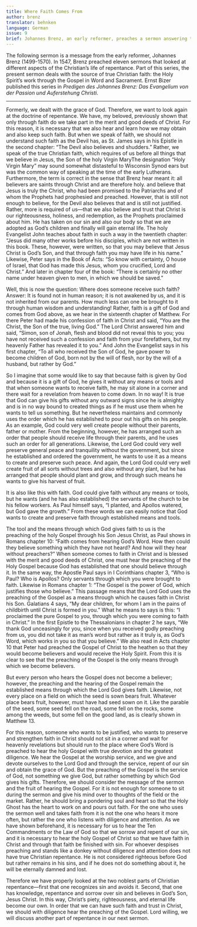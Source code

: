 ```yaml
---
title: Where Faith Comes From
author: brenz
translator: behnken
language: German
issue: 9
brief: Johannes Brenz, an early reformer, preaches a sermon answering the question, “Where does faith come from?”
---
```


The following sermon is a message from the early reformer, Johannes Brenz (1499-1570).  In 1547, Brenz preached eleven sermons that looked at different aspects of the Christian’s life of repentance.  Part of this series, the present sermon deals with the source of true Christian faith: the Holy Spirit’s work through the Gospel in Word and Sacrament.  Ernst Bizer published this series in <em>Predigen des Johannes Brenz: Das Evangelium von der Passion und Auferstehung Christi.</em>

---

Formerly, we dealt with the grace of God.  Therefore, we want to look again at the doctrine of repentance.  We have, my beloved, previously shown that only through faith do we take part in the merit and good deeds of Christ.  For this reason, it is necessary that we also hear and learn how we may obtain and also keep such faith.  But when we speak of faith, we should not understand such faith as the Devil has, as St. James says in his Epistle in the second chapter: “The Devil also believes and shudders.”  Rather, we speak of the true Christian faith, which requires of us before all things that we believe in Jesus, the Son of the holy  Virgin Mary<fn>The designation “Holy Virgin Mary” may sound somewhat distasteful to Wisconsin Synod ears but was the common way of speaking at the time of the early Lutherans.  Furthermore, the term is correct in the sense that Brenz hear meant it: all believers are saints through Christ and are therefore holy.</fn> and believe that Jesus is truly the Christ, who had been promised to the Patriarchs and of whom the Prophets had prophesied and preached.  However, that is still not enough to believe, for the Devil also believes that and is still not justified.  Rather, more is required of us—that we also believe and trust that Christ is our righteousness, holiness, and redemption, as the Prophets proclaimed about him.  He has taken on our sin and also our body so that we are adopted as God’s children and finally will gain eternal life.  The holy Evangelist John teaches about faith in such a way in the twentieth chapter: “Jesus did many other works before his disciples, which are not written in this book.  These, however, were written, so that you may believe that Jesus Christ is God’s Son, and that through faith you may have life in his name.”  Likewise, Peter says in the Book of Acts: “So know with certainty, O house of Israel, that God has made this Jesus, whom you crucified, Lord and Christ.”  And later in chapter four of the book: “There is certainly no other name under heaven given to men, in which we should be saved.”

Well, this is now the question: Where does someone receive such faith?  Answer: It is found not in human reason; it is not awakened by us, and it is not inherited from our parents.  How much less can one be brought to it through human wisdom and understanding!  Rather, faith is a gift of God and comes from God above, as we hear in the sixteenth chapter of Matthew.  For there Peter had made his confession of faith in Christ and said, “You are the Christ, the Son of the true, living God.”  The Lord Christ answered him and said, “Simon, son of Jonah, flesh and blood did not reveal this to you; you have not received such a confession and faith from your forefathers, but my heavenly Father has revealed it to you.”  And John the Evangelist says in his first chapter, “To all who received the Son of God, he gave power to become children of God, born not by the will of flesh, nor by the will of a husband, but rather by God.”

So I imagine that some would like to say that because faith is given by God and because it is a gift of God, he gives it without any means or tools and that when someone wants to receive faith, he may sit alone in a corner and there wait for a revelation from heaven to come down.  In no way!  It is true that God can give his gifts without any outward signs since he is almighty and is in no way bound to created things as if he must use them when he wants to tell us something.  But he nevertheless maintains and commonly uses the order which he has established to pour out his gifts on his people.  As an example, God could very well create people without their parents, father or mother.  From the beginning, however, he has arranged such an order that people should receive life through their parents, and he uses such an order for all generations.  Likewise, the Lord God could very well preserve general peace and tranquility without the government, but since he established and ordered the government, he wants to use it as a means to create and preserve such peace.  And again, the Lord God could very well create fruit of all sorts without trees and also without any plant, but he has arranged that people should plant and grow, and through such means he wants to give his harvest of fruit.

It is also like this with faith.  God could give faith without any means or tools, but he wants (and he has also established) the servants of the church to be his fellow workers.  As Paul himself says, “I planted, and Apollos watered, but God gave the growth.”  From these words we can easily notice that God wants to create and preserve faith through established means and tools.

The tool and the means through which God gives faith to us is the preaching of the holy Gospel through his Son Jesus Christ, as Paul shows in Romans chapter 10: “Faith comes from hearing God’s Word.  How then could they believe something which they have not heard?  And how will they hear without preachers?”  When someone comes to faith in Christ and is blessed with the merit and good deeds of Christ, one must hear the preaching of the Holy Gospel because God has established that one should believe through it.  In the same way, the Apostle Paul says in I Corinthians chapter 3, “Who is Paul?  Who is Apollos?  Only servants through which you were brought to faith.  Likewise in Romans chapter 1: “The Gospel is the power of God, which justifies those who believe.”  This passage means that the Lord God uses the preaching of the Gospel as a means through which he causes faith in Christ his Son.  Galatians 4 says, “My dear children, for whom I am in the pains of childbirth until Christ is formed in you.”  What he means to says is this: “I proclaimed the pure Gospel to you, through which you were coming to faith in Christ.”  In the first Epistle to the Thessalonians in chapter 2 he says, “We thank God unceasingly for you, since when you received godly preaching from us, you did not take it as man’s word but rather as it truly is, as God’s Word, which works in you so that you believe.”  We also read in Acts chapter 10 that Peter had preached the Gospel of Christ to the heathen so that they would become believers and would receive the Holy Spirit.  From this it is clear to see that the preaching of the Gospel is the only means through which we become believers.

But every person who hears the Gospel does not become a believer; however, the preaching and the hearing of the Gospel remain the established means through which the Lord God gives faith.  Likewise, not every place on a field on which the seed is sown bears fruit.  Whatever place bears fruit, however, must have had seed sown on it.  Like the parable of the seed, some seed fell on the road, some fell on the rocks, some among the weeds, but some fell on the good land, as is clearly shown in Matthew 13.

For this reason, someone who wants to be justified, who wants to preserve and strengthen faith in Christ should not sit in a corner and wait for heavenly revelations but should run to the place where God’s Word is preached to hear the holy Gospel with true devotion and the greatest diligence.  We hear the Gospel at the worship service, and we give and devote ourselves to the Lord God and through the service, repent of our sin and obtain the grace of God.  But the preaching of the Gospel is the service of God, not something we give God, but rather something by which God gives his gifts.  Therefore, we should consider the message of the sermon and the fruit of hearing the Gospel.  For it is not enough for someone to sit during the sermon and give his mind over to thoughts of the field or the market.  Rather, he should bring a pondering soul and heart so that the Holy Ghost has the heart to work on and pours out faith.  For the one who uses the sermon well and takes faith from it is not the one who hears it more often, but rather the one who listens with diligence and attention.  As we have shown beforehand, it is necessary for us to hear the Ten Commandments or the Law of God so that we sorrow and repent of our sin, and it is necessary to hear the holy Gospel of Christ so that we have faith in Christ and through that faith be finished with sin.  For whoever despises preaching and stands like a donkey without diligence and attention does not have true Christian repentance.  He is not considered righteous before God but rather remains in his sins, and if he does not do something about it, he will be eternally damned and lost.

Therefore we have properly looked at the two noblest parts of Christian repentance—first that one recognizes sin and avoids it.  Second, that one has knowledge, repentance and sorrow over sin and believes in God’s Son, Jesus Christ.  In this way, Christ’s piety, righteousness, and eternal life become our own.  In order that we can have such faith and trust in Christ, we should with diligence hear the preaching of the Gospel.  Lord willing, we will discuss another part of repentance in our next sermon.